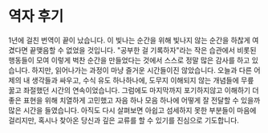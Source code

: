 # 역자 후기

1년에 걸친 번역이 끝이 났습니다. 이 빛나는 순간을 위해 빛나지 않는 순간을 하찮게 여겼다면 끝맺음할 수 없었을 것입니다. "공부한 걸 기록하자"라는 작은 습관에서 비롯된 행동들이 모여 이렇게 벅찬 순간을 만들었다는 것에서 스스로 정말 많은 감사를 하고 있습니다. 하지만, 읽어나가는 과정이 마냥 즐거운 시간들이진 않았습니다. 오늘과 다른 어제의 내 생각들과 싸우고, 수식 유도 하나하나에, 도무지 이해되지 않는 개념들에 무릎 꿇고 좌절했던 시간의 연속이었습니다. 그럼에도 마지막까지 포기하지않고 이해하기 더 좋은 표현을 위해 치열하게 고민했고 자음 하나 모음 하나에 어떻게 잘 전달할 수 있을까 많은 시간을 들였습니다. 아직도 다시 살펴보면 아쉽고 섬세하지 못한 부분들이 마음에 걸리지만, 혹시나 찾아온 당신과 깊은 교류를 할 수 있기를 진심으로 기도합니다.

